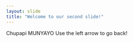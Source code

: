 ```yaml
---
layout: slide
title: "Welcome to our second slide!"
---
```

Chupapi MUNYAYO
Use the left arrow to go back!
